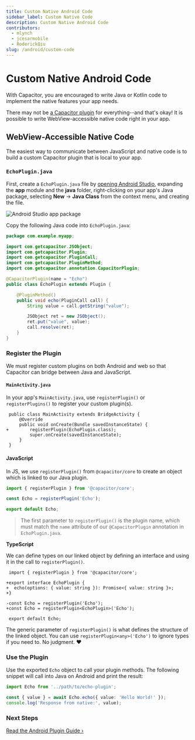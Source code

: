 ```yaml
---
title: Custom Native Android Code
sidebar_label: Custom Native Code
description: Custom Native Android Code
contributors:
  - mlynch
  - jcesarmobile
  - RoderickQiu
slug: /android/custom-code
---
```


# Custom Native Android Code

With Capacitor, you are encouraged to write Java or Kotlin code to implement the native features your app needs.

There may not be [a Capacitor plugin](/docs/plugins) for everything--and that's okay! It is possible to write WebView-accessible native code right in your app.

## WebView-Accessible Native Code

The easiest way to communicate between JavaScript and native code is to build a custom Capacitor plugin that is local to your app.

### `EchoPlugin.java`

First, create a `EchoPlugin.java` file by [opening Android Studio](/docs/android#opening-the-android-project), expanding the **app** module and the **java** folder, right-clicking on your app's Java package, selecting **New** -> **Java Class** from the context menu, and creating the file.

![Android Studio app package](../../../static/img/v4/docs/android/studio-app-package.png)

Copy the following Java code into `EchoPlugin.java`:

```java
package com.example.myapp;

import com.getcapacitor.JSObject;
import com.getcapacitor.Plugin;
import com.getcapacitor.PluginCall;
import com.getcapacitor.PluginMethod;
import com.getcapacitor.annotation.CapacitorPlugin;

@CapacitorPlugin(name = "Echo")
public class EchoPlugin extends Plugin {

    @PluginMethod()
    public void echo(PluginCall call) {
        String value = call.getString("value");

        JSObject ret = new JSObject();
        ret.put("value", value);
        call.resolve(ret);
    }
}
```

### Register the Plugin

We must register custom plugins on both Android and web so that Capacitor can bridge between Java and JavaScript.

#### `MainActivity.java`

In your app's `MainActivity.java`, use `registerPlugin()` or `registerPlugins()` to register your custom plugin(s).

```diff-java
 public class MainActivity extends BridgeActivity {
     @Override
     public void onCreate(Bundle savedInstanceState) {
+        registerPlugin(EchoPlugin.class);
         super.onCreate(savedInstanceState);
     }
 }
```

#### JavaScript

In JS, we use `registerPlugin()` from `@capacitor/core` to create an object which is linked to our Java plugin.

```typescript
import { registerPlugin } from '@capacitor/core';

const Echo = registerPlugin('Echo');

export default Echo;
```

> The first parameter to `registerPlugin()` is the plugin name, which must match the `name` attribute of our `@CapacitorPlugin` annotation in `EchoPlugin.java`.

**TypeScript**

We can define types on our linked object by defining an interface and using it in the call to `registerPlugin()`.

```diff-typescript
 import { registerPlugin } from '@capacitor/core';

+export interface EchoPlugin {
+  echo(options: { value: string }): Promise<{ value: string }>;
+}

-const Echo = registerPlugin('Echo');
+const Echo = registerPlugin<EchoPlugin>('Echo');

 export default Echo;
```

The generic parameter of `registerPlugin()` is what defines the structure of the linked object. You can use `registerPlugin<any>('Echo')` to ignore types if you need to. No judgment. ❤️

### Use the Plugin

Use the exported `Echo` object to call your plugin methods. The following snippet will call into Java on Android and print the result:

```typescript
import Echo from '../path/to/echo-plugin';

const { value } = await Echo.echo({ value: 'Hello World!' });
console.log('Response from native:', value);
```

### Next Steps

[Read the Android Plugin Guide &#8250;](/docs/plugins/android)
